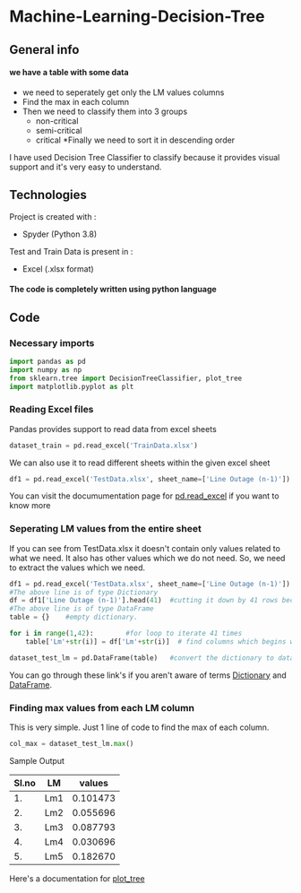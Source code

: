 # Machine-Learning-Decision-Tree

## General info

#### we have a table with some data 
* we need to seperately get only the LM values columns 
* Find the max in each column
* Then we need to classify them into 3 groups
	* non-critical
	* semi-critical
	* critical
*Finally we need to sort it in descending order

I have used Decision Tree Classifier to classify 
because it provides visual support and 
it's very easy to understand.

## Technologies
Project is created with :
* Spyder (Python 3.8)

Test and Train Data is present in :
* Excel (.xlsx format)

#### The code is completely written using python language


## Code

### Necessary imports

```Python
import pandas as pd
import numpy as np
from sklearn.tree import DecisionTreeClassifier, plot_tree
import matplotlib.pyplot as plt
```
### Reading Excel files

Pandas provides support to read data from excel sheets
```Python
dataset_train = pd.read_excel('TrainData.xlsx')
```
We can also use it to read different sheets within the given excel sheet

```Python
df1 = pd.read_excel('TestData.xlsx', sheet_name=['Line Outage (n-1)'])
```

You can visit the documumentation page for [pd.read_excel](https://pandas.pydata.org/pandas-docs/stable/reference/api/pandas.read_excel.html) if you want to know more 

### Seperating LM values from the entire sheet

If you can see from TestData.xlsx it doesn't contain only values related to what we need.
It also has other values which we do not need. So, we need to extract the values which we need.

```Python
df1 = pd.read_excel('TestData.xlsx', sheet_name=['Line Outage (n-1)']) #reading entire data
#The above line is of type Dictionary
df = df1['Line Outage (n-1)'].head(41)  #cutting it down by 41 rows because the data we need is present only in 41 rows
#The above line is of type DataFrame
table = {}    #empty dictionary. 

for i in range(1,42):        #for loop to iterate 41 times                
    table['Lm'+str(i)] = df['Lm'+str(i)]  # find columns which begins with Lm and add it to the dictionary

dataset_test_lm = pd.DataFrame(table)   #convert the dictionary to dataframe
```
You can go through these link's if you aren't aware of terms 
[Dictionary](https://www.w3schools.com/python/python_dictionaries.asp) 
and [DataFrame](https://www.w3schools.com/datascience/ds_python_dataframe.asp).

### Finding max values from each LM column 

This is very simple. Just 1 line of code to find the max of each column.

```Python
col_max = dataset_test_lm.max()
```

Sample Output

Sl.no|LM|values
---|-----|---------
1. | Lm1 | 0.101473
2. | Lm2 | 0.055696
3. | Lm3 | 0.087793
4. | Lm4 | 0.030696
5. | Lm5 | 0.182670
     

Here's a documentation for [plot_tree](https://scikit-learn.org/stable/modules/generated/sklearn.tree.plot_tree.html)


